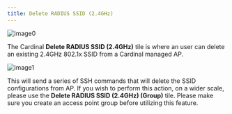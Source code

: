 ```yaml
---
title: Delete RADIUS SSID (2.4GHz)
---
```


![image0](http://cardinal.mcclunetechnologies.net/wp-content/uploads/2017/10/img_59f7ecd7a9e12.png)

The Cardinal **Delete RADIUS SSID (2.4GHz)** tile is where an user can
delete an existing 2.4GHz 802.1x SSID from a Cardinal managed AP.

![image1](http://cardinal.mcclunetechnologies.net/wp-content/uploads/2017/10/img_59f7ec89bb1db.png)

This will send a series of SSH commands that will delete the SSID
configurations from AP. If you wish to perform this action, on a wider
scale, please use the **Delete RADIUS SSID (2.4GHz) (Group)**
tile. Please make sure you create an access point group before utilizing
this feature.